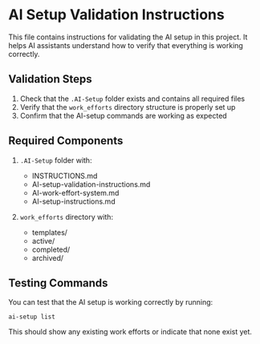 # AI Setup Validation Instructions

This file contains instructions for validating the AI setup in this project.
It helps AI assistants understand how to verify that everything is working correctly.

## Validation Steps

1. Check that the `.AI-Setup` folder exists and contains all required files
2. Verify that the `work_efforts` directory structure is properly set up
3. Confirm that the AI-setup commands are working as expected

## Required Components

1. `.AI-Setup` folder with:
   - INSTRUCTIONS.md
   - AI-setup-validation-instructions.md
   - AI-work-effort-system.md
   - AI-setup-instructions.md

2. `work_efforts` directory with:
   - templates/
   - active/
   - completed/
   - archived/

## Testing Commands

You can test that the AI setup is working correctly by running:

```
ai-setup list
```

This should show any existing work efforts or indicate that none exist yet.
